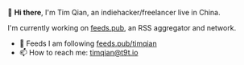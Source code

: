 👋 **Hi there**, I'm Tim Qian, an indiehacker/freelancer live in China.

I'm currently working on [feeds.pub](https://feeds.pub), an RSS aggregator and network.

- 🔭 Feeds I am following [feeds.pub/timqian](https://feeds.pub/timqian)
- 📫 How to reach me: [timqian@t9t.io](mailto:timqian@t9t.io)


<!--
**timqian/timqian** is a ✨ _special_ ✨ repository because its `README.md` (this file) appears on your GitHub profile.

Here are some ideas to get you started:

- 🔭 I’m currently working on ...
- 🌱 I’m currently learning ...
- 👯 I’m looking to collaborate on ...
- 🤔 I’m looking for help with ...
- 💬 Ask me about ...
- 📫 How to reach me: ...
- 😄 Pronouns: ...
- ⚡ Fun fact: ...
-->
